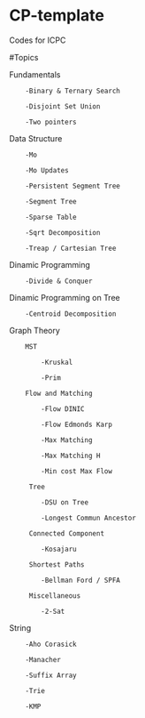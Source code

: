 # CP-template
Codes for ICPC

#Topics
  
   Fundamentals
        
        -Binary & Ternary Search
        
        -Disjoint Set Union
        
        -Two pointers

   Data Structure

        -Mo

        -Mo Updates

        -Persistent Segment Tree

        -Segment Tree
        
        -Sparse Table
        
        -Sqrt Decomposition
        
        -Treap / Cartesian Tree
        
   Dinamic Programming
        
        -Divide & Conquer
        
   Dinamic Programming on Tree
   
        -Centroid Decomposition
        
        
   Graph Theory
     
        MST
      
            -Kruskal
          
            -Prim
            
        Flow and Matching
        
            -Flow DINIC

            -Flow Edmonds Karp

            -Max Matching

            -Max Matching H

            -Min cost Max Flow
          
         Tree
         
            -DSU on Tree
        
            -Longest Commun Ancestor
         
         Connected Component
        
            -Kosajaru
   
         Shortest Paths
         
            -Bellman Ford / SPFA
        
         Miscellaneous
        
            -2-Sat
  
        
   String
   
        -Aho Corasick
        
        -Manacher
        
        -Suffix Array
        
        -Trie
   
        -KMP
   
   
